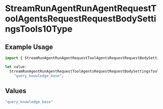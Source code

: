 # StreamRunAgentRunAgentRequestToolAgentsRequestRequestBodySettingsTools10Type

## Example Usage

```typescript
import { StreamRunAgentRunAgentRequestToolAgentsRequestRequestBodySettingsTools10Type } from "@orq-ai/node/models/operations";

let value:
  StreamRunAgentRunAgentRequestToolAgentsRequestRequestBodySettingsTools10Type =
    "query_knowledge_base";
```

## Values

```typescript
"query_knowledge_base"
```